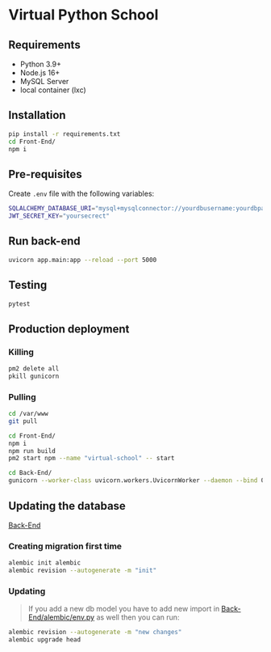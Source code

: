 # Virtual Python School

## Requirements

- Python 3.9+
- Node.js 16+
- MySQL Server
- local container (lxc)

## Installation

```bash
pip install -r requirements.txt
cd Front-End/
npm i
```

## Pre-requisites

Create `.env` file with the following variables:

```bash
SQLALCHEMY_DATABASE_URI="mysql+mysqlconnector://yourdbusername:yourdbpassword@localhost/yourdb"
JWT_SECRET_KEY="yoursecrect"
```

## Run back-end

```bash
uvicorn app.main:app --reload --port 5000
```

## Testing

```bash
pytest
```

## Production deployment

### Killing

```bash
pm2 delete all
pkill gunicorn
```

### Pulling

```bash
cd /var/www
git pull

cd Front-End/
npm i
npm run build
pm2 start npm --name "virtual-school" -- start

cd Back-End/
gunicorn --worker-class uvicorn.workers.UvicornWorker --daemon --bind 0.0.0.0:5000 app.main:app
```

## Updating the database

[Back-End](Back-End)

### Creating migration first time

```bash
alembic init alembic
alembic revision --autogenerate -m "init"
```

### Updating

> If you add a new db model you have to add new import in [Back-End/alembic/env.py](Back-End/alembic/env.py) as well then you can run:

```bash
alembic revision --autogenerate -m "new changes"
alembic upgrade head
```
